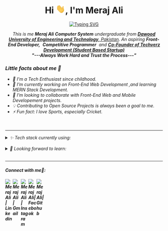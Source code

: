 <h1 align="center">Hi <img src="https://raw.githubusercontent.com/ABSphreak/ABSphreak/master/gifs/Hi.gif" width="30px">, I'm Meraj Ali</h1>
<p align="center">
 <a href="https://git.io/typing-svg"><img src="https://readme-typing-svg.herokuapp.com?font=Fira+Code&pause=1000&random=false&width=435&lines=Aspiring+Learner;Computer+System+Undergraduate;Front-End+Developer;JS+%7C+React+JS+%7C+Firebase;Waltz%2C+bad+nymph%2C+for+quick+jigs+vex" alt="Typing SVG" /></a>
</p>

<p align="center">
  <em>
    This is me <b>Meraj Ali</b> <b>Computer System</b> undergraduate from <a href="https://duet.edu.pk/"> <b>Dawood University of Engineering and Technology</b>, Pakistan</a>.
    An aspiring <b>Front-End Developer,</b>&nbsp; <b>Competitive Programmer</b>&nbsp; and <a href="https://techverzsolutions.com/"><b> Co-Founder of Techverz Development (Student Based Startup) </b></a> 
  <br>
  <b><i>"---Always Work Hard and Trust the Process---"</i></b>
</p>

<h3>Little facts about me 🧑</h3>

- 🧞 I'm a Tech Enthusiast since childhood.
- 🔭 I’m currently working on Front-End Web Development ,and learning MERN Stack Development.
- 👯 I’m looking to collaborate with Front-End Web and Mobile Developement projects.
- 💡 Contributing to Open Source Projects is always been a goal to me.
- ⚡ Fun fact: I love Sports, especially Cricket.
<br>

---

<details>
<summary>
  ✨ Tech stack currently using:
</summary>
   <br>


<code><a href="https://www.javascript.com/" target="_blank"><img height="30" src="https://raw.githubusercontent.com/devicons/devicon/master/icons/javascript/javascript-plain.svg"></a></code>
<code><a href="https://reactjs.org/" target="_blank"><img height="30" src="https://www.vectorlogo.zone/logos/reactjs/reactjs-icon.svg"></a></code>
<code><a href="https://nextjs.org/" target="_blank"><img height="30" src="https://upload.wikimedia.org/wikipedia/commons/thumb/1/10/Cib-next-js_%28CoreUI_Icons_v1.0.0%29.svg/120px-Cib-next-js_%28CoreUI_Icons_v1.0.0%29.svg.png"></a></code>
<code><a href="https://www.w3schools.com/html/" target="_blank"><img height="30" src="https://www.vectorlogo.zone/logos/w3_html5/w3_html5-icon.svg"></a></code>
<code><a href="https://www.w3schools.com/css/" target="_blank"><img height="30" src="https://raw.githubusercontent.com/devicons/devicon/master/icons/css3/css3-original.svg"></a></code>
<code><a href="https://firebase.google.com/" target="_blank"><img height="30" src="https://www.vectorlogo.zone/logos/firebase/firebase-icon.svg"></a></code>
<code><a href="https://redux.js.org" target="_blank"> <img src="https://raw.githubusercontent.com/devicons/devicon/master/icons/redux/redux-original.svg" alt="redux" height="30"></a></code>
<code><a href="https://sass-lang.com" target="_blank"> <img src="https://raw.githubusercontent.com/devicons/devicon/master/icons/sass/sass-original.svg" alt="sass"  height="30"></a></code>
 <code> <a href="https://tailwindcss.com/" target="_blank"> <img src="https://www.vectorlogo.zone/logos/tailwindcss/tailwindcss-icon.svg" alt="tailwind" height="30"/> </a> </code>
 <code> <a href="https://getbootstrap.com/" target="_blank"> <img src="https://www.vectorlogo.zone/logos/getbootstrap/getbootstrap-icon.svg" alt="bootstrap" height="30"/> </a> </code>
<code><a href="https://nodejs.org/en/" target="_blank"><img height="30" src="https://www.vectorlogo.zone/logos/nodejs/nodejs-icon.svg"></a></code>
<code><a href="https://firebase.google.com/" target="_blank"><img height="30" src="https://www.vectorlogo.zone/logos/firebase/firebase-icon.svg"></a></code>
<code><a href="https://git-scm.com/" target="_blank"><img height="30" src="https://www.vectorlogo.zone/logos/git-scm/git-scm-icon.svg"></a></code>
<code><a href="https://www.json.org/" target="_blank"><img height="30" src="https://www.vectorlogo.zone/logos/json/json-icon.svg"></a></code>

  
</details>
<br>

<details>
<summary>
  🌱 Looking forward to learn:
</summary>
   <br>
<code><a href="https://nodejs.org/en" target="_blank"><img height="30" src="https://www.vectorlogo.zone/logos/nodejs/nodejs-icon.svg"></a></code>
<code><a href="https://www.mongodb.com/" target="_blank"><img height="30" src="https://www.vectorlogo.zone/logos/mongodb/mongodb-icon.svg"></a></code>
<code><a href="https://www.mongodb.com/" target="_blank"><img height="30" src="https://www.vectorlogo.zone/logos/mongodb/mongodb-icon.svg"></a></code>
<code><a href="#" ><img height="30" src="https://www.vectorlogo.zone/logos/mysql/mysql-icon.svg"></a></code>
<code><a href="#"><img height="30" src="https://www.vectorlogo.zone/logos/php/php-icon.svg"></a></code>

</details>
<br>

---

<!-- <details open="">
<summary>
 📔 GitHub Stats:
</summary>
<br>
<p align="center">
  <a href="https://github.com/Ratheshan03">
    <img align="center"  height="175px" src="https://github-readme-stats.vercel.app/api?username=Ratheshan03&show_icons=true&hide_border=true&title_color=94b4a4&amp&icon_color=FFFFFF&amp&text_color=FFFFFF&amp&bg_color=000000&count_private=true&include_all_commits=true"/>
  </a>
  <a href="https://github.com/Ratheshan03">
    <img align="center" height="175px"  src="https://github-readme-stats.vercel.app/api/top-langs/?username=Ratheshan03&text_color=FFFFFF&bg_color=000000&title_color=94b4a4&langs_count=15&layout=compact&hide_border=true" />
  </a>
</p>
  <p align="center"><img align="center" src="https://github-readme-streak-stats.herokuapp.com/?user=Ratheshan03&text_color=FFFFFF&bg_color=000000&title_color=94b4a4&langs_count=15&layout=compact&hide_border=true" alt="Ratheshan03" /></p>
</details> -->

<!-- --- -->

<h4> Connect with me🤝: <h4>
  </hr>
  <a href="https://www.linkedin.com/in/meraj-ali-888387253/">
   <img align="left" alt=" Meraj Ali | Linkedin" width="24px" src="https://www.vectorlogo.zone/logos/linkedin/linkedin-icon.svg" />
  </a>
  <a href="mailto:merajali45425@gmail.com">
    <img align="left" alt="Meraj Ali | Gmail" width="26px" src="https://www.vectorlogo.zone/logos/gmail/gmail-icon.svg" />
  </a>
  <!-- <a href="https://twitter.com/Ratheshan_03">
    <img align="left" alt="Meraj Ali| Twitter" width="26px" src="https://www.vectorlogo.zone/logos/twitter/twitter-official.svg" />
  </a> -->
  <a href="https://www.instagram.com/mjmeraj10/">
    <img align="left" alt="Meraj Ali | Instagram" width="24px" src="https://www.vectorlogo.zone/logos/instagram/instagram-icon.svg" />
  </a>
   <a href="https://www.facebook.com/profile.php?id=100008624371305">
    <img align="left" alt="Meraj Ali| Facebook" width="26px" src="https://www.vectorlogo.zone/logos/facebook/facebook-tile.svg" />
  </a>
   <a href="https://github.com/MerajAli1">
    <img align="left" alt="Meraj Ali| Github" width="26px" src="https://www.vectorlogo.zone/logos/github/github-tile.svg" />
  </a>
  <br>
  
